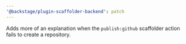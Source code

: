 ```yaml
---
'@backstage/plugin-scaffolder-backend': patch
---
```


Adds more of an explanation when the `publish:github` scaffolder action fails to create a repository.
